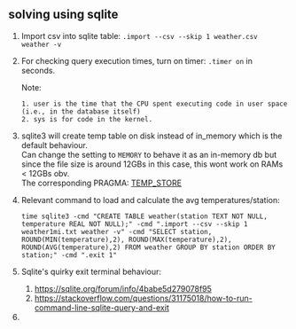 ## solving using sqlite


1.  Import csv into sqlite table: `.import --csv --skip 1 weather.csv weather -v`

2.  For checking query execution times, turn on timer: `.timer on` in seconds. 

    Note:

        1. user is the time that the CPU spent executing code in user space (i.e., in the database itself)
        2. sys is for code in the kernel.

3.  sqlite3 will create temp table on disk instead of in_memory which is the default behaviour.<br>
    Can change the setting to `MEMORY` to behave it as an in-memory db but since the file size is around 12GBs in this case, this wont work on RAMs < 12GBs obv.<br>
    The corresponding PRAGMA: [TEMP_STORE](https://www.sqlite.org/pragma.html#pragma_temp_store)

4.  Relevant command to load and calculate the avg temperatures/station: 

    ```
    time sqlite3 -cmd "CREATE TABLE weather(station TEXT NOT NULL, temperature REAL NOT NULL);" -cmd ".import --csv --skip 1 weather1mi.txt weather -v" -cmd "SELECT station, ROUND(MIN(temperature),2), ROUND(MAX(temperature),2), ROUND(AVG(temperature),2) FROM weather GROUP BY station ORDER BY station;" -cmd ".exit 1"   

5.  Sqlite's quirky exit terminal behaviour: 

    1.  https://sqlite.org/forum/info/4babe5d279078f95
    2.  https://stackoverflow.com/questions/31175018/how-to-run-command-line-sqlite-query-and-exit

6.  